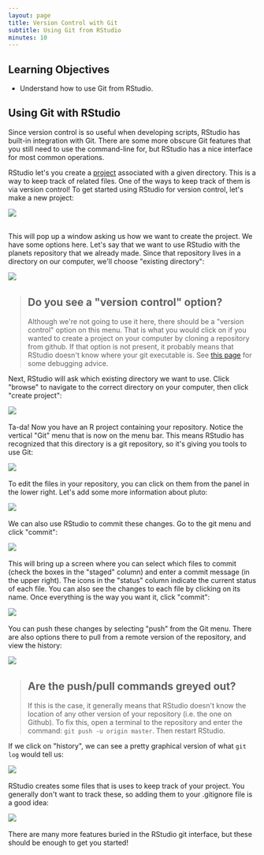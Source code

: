 ```yaml
---
layout: page
title: Version Control with Git
subtitle: Using Git from RStudio
minutes: 10
---
```


## Learning Objectives

*   Understand how to use Git from RStudio.

## Using Git with RStudio
Since version control is so useful when developing scripts, RStudio has built-in
integration with Git. There are some more obscure Git features that you still
need to use the command-line for, but RStudio has a nice interface for most
common operations.

RStudio let's you create a 
[project](https://support.rstudio.com/hc/en-us/articles/200526207-Using-Projects) 
associated with a given directory. This is a way to keep track of related 
files. One of the ways to keep track of them is via version control! To get
started using RStudio for version control, let's make a new project:  
    
![](../img/RStudio_screenshot_newproject.png)    
&nbsp;

This will pop up a window asking us how we want to create the project. We have
some options here. Let's say that we want to use RStudio with the planets
repository that we already made. Since that repository lives in a directory on
our computer, we'll choose "existing directory":  

![](../img/RStudio_screenshot_existingdirectory.png)
&nbsp;

> ## Do you see a "version control" option?
>
> Although we're not going to use it here, there should be a "version control"
> option on this menu. That is what you would click on if you wanted to
> create a project on your computer by cloning a repository from github.
> If that option is not present, it probably means that RStudio doesn't know
> where your git executable is. See 
> [this page](https://stat545-ubc.github.io/git03_rstudio-meet-git.html) 
> for some debugging advice.
  
  
Next, RStudio will ask which existing directory we want to use. Click "browse"
to navigate to the correct directory on your computer, then click "create 
project":  

![](../img/RStudio_screenshot_navigateexisting.png)
&nbsp;

Ta-da! Now you have an R project containing your repository. Notice the
vertical "Git" menu that is now on the menu bar. This means RStudio has
recognized that this directory is a git repository, so it's giving you tools
to use Git:  

![](../img/RStudio_screenshot_afterclone.png)
&nbsp;

To edit the files in your repository, you can click on them from the panel in
the lower right. Let's add some more information about pluto:  

![](../img/RStudio_screenshot_editfiles.png)
&nbsp;

We can also use RStudio to commit these changes. Go to the git menu and click
"commit":  

![](../img/RStudio_screenshot_commit.png)
&nbsp;

This will bring up a screen where you can select which files to commit (check 
the boxes in the "staged" column) and enter a commit message (in the upper 
right). The icons in the "status" column indicate the current status of each
file. You can also see the changes to each file by clicking on its name. Once
everything is the way you want it, click "commit":  

![](../img/RStudio_screenshot_review.png)
&nbsp;

You can push these changes by selecting "push" from the Git menu. There are
also options there to pull from a remote version of the repository, and view
the history:    

![](../img/RStudio_screenshot_history.png)
&nbsp;

> ## Are the push/pull commands greyed out?
>
> If this is the case, it generally means that RStudio doesn't know the
> location of any other version of your repository (i.e. the one on Github).
> To fix this, open a terminal to the repository and enter the command:
> `git push -u origin master`. Then restart RStudio.
  

If we click on "history", we can see a pretty graphical version of what 
`git log` would tell us:  

![](../img/RStudio_screenshot_viewhistory.png)
&nbsp;

RStudio creates some files that is uses to keep track of your project. You
generally don't want to track these, so adding them to your .gitignore file
is a good idea:  

![](../img/RStudio_screenshot_gitignore.png)
&nbsp;

There are many more features buried in the RStudio git interface, but these
should be enough to get you started!

